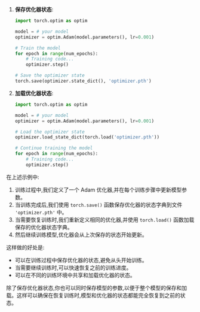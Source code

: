 1. **保存优化器状态**:

   ```python
   import torch.optim as optim
   
   model = # your model
   optimizer = optim.Adam(model.parameters(), lr=0.001)
   
   # Train the model
   for epoch in range(num_epochs):
       # Training code...
       optimizer.step()
   
   # Save the optimizer state
   torch.save(optimizer.state_dict(), 'optimizer.pth')
   ```

2. **加载优化器状态**:

   ```python
   import torch.optim as optim
   
   model = # your model
   optimizer = optim.Adam(model.parameters(), lr=0.001)
   
   # Load the optimizer state
   optimizer.load_state_dict(torch.load('optimizer.pth'))
   
   # Continue training the model
   for epoch in range(num_epochs):
       # Training code...
       optimizer.step()
   ```

在上述示例中:

1. 训练过程中,我们定义了一个 Adam 优化器,并在每个训练步骤中更新模型参数。
2. 当训练完成后,我们使用 `torch.save()` 函数保存优化器的状态字典到文件 `'optimizer.pth'` 中。
3. 当需要恢复训练时,我们重新定义相同的优化器,并使用 `torch.load()` 函数加载保存的优化器状态字典。
4. 然后继续训练模型,优化器会从上次保存的状态开始更新。

这样做的好处是:

- 可以在训练过程中保存优化器的状态,避免从头开始训练。
- 当需要继续训练时,可以快速恢复之前的训练进度。
- 可以在不同的训练环境中共享和加载优化器的状态。

除了保存优化器状态,你也可以同时保存模型的参数,以便于整个模型的保存和加载。这样可以确保在恢复训练时,模型和优化器的状态都能完全恢复到之前的状态。